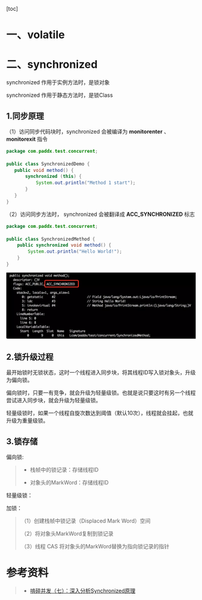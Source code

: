 [toc]



# 一、volatile







# 二、synchronized

synchronized 作用于实例方法时，是锁对象

synchronized 作用于静态方法时，是锁Class





## 1.同步原理

（1）访问同步代码块时，synchronized 会被编译为  **monitorenter** 、 **monitorexit** 指令

 ```java
package com.paddx.test.concurrent;

public class SynchronizedDemo {
    public void method() {
        synchronized (this) {
            System.out.println("Method 1 start");
        }
    }
}
 ```









（2）访问同步方法时， synchronized 会被翻译成  **ACC_SYNCHRONIZED**  标志

```java
package com.paddx.test.concurrent;

public class SynchronizedMethod {
    public synchronized void method() {
        System.out.println("Hello World!");
    }
}
```

 ![img](images/2062729-8b7734120fae6645.webp) 







## 2.锁升级过程

最开始锁时无锁状态，这时一个线程进入同步块，将其线程ID写入锁对象头，升级为偏向锁。

偏向锁时，只要一有竞争，就会升级为轻量级锁。也就是说只要这时有另一个线程尝试进入同步块，就会升级为轻量级锁。

轻量级锁时，如果一个线程自旋次数达到阈值（默认10次），线程就会挂起，也就升级为重量级锁。



## 3.锁存储

偏向锁:

> - 栈帧中的锁记录：存储线程ID
>
> - 对象头的MarkWord：存储线程ID



轻量级锁：

加锁：

> （1）创建栈帧中锁记录（Displaced Mark Word）空间
>
> （2）将对象头MarkWord复制到锁记录
>
> （3）线程 CAS 将对象头的MarkWord替换为指向锁记录的指针















# 参考资料

> - [啃碎并发（七）：深入分析Synchronized原理](https://www.jianshu.com/p/e62fa839aa41)





